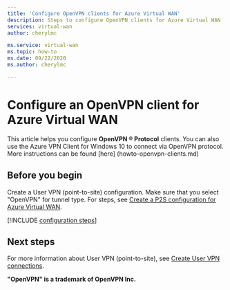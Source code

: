 ```yaml
---
title: 'Configure OpenVPN clients for Azure Virtual WAN'
description: Steps to configure OpenVPN clients for Azure Virtual WAN
services: virtual-wan
author: cherylmc

ms.service: virtual-wan
ms.topic: how-to
ms.date: 09/22/2020
ms.author: cherylmc

---
```

# Configure an OpenVPN client for Azure Virtual WAN

This article helps you configure **OpenVPN &reg; Protocol** clients. You can also use the Azure VPN Client for Windows 10 to connect via OpenVPN protocol. More instructions can be found [here] (howto-openvpn-clients.md) 

## Before you begin

Create a User VPN (point-to-site) configuration. Make sure that you select "OpenVPN" for tunnel type. For steps, see [Create a P2S configuration for Azure Virtual WAN](virtual-wan-point-to-site-portal.md#p2sconfig).

[!INCLUDE [configuration steps](../../includes/vpn-gateway-vwan-config-openvpn-clients.md)]

## Next steps

For more information about User VPN (point-to-site), see [Create User VPN connections](virtual-wan-point-to-site-portal.md).

**"OpenVPN" is a trademark of OpenVPN Inc.**
